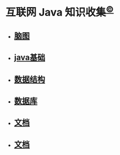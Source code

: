 # 互联网 Java 知识收集<sup>[©](https://github.com/leej0hn)</sup>
- ## [脑图](http://note.youdao.com/noteshare?id=11ee997ad64e2df2e4e3015407cf023b)

- ## [java基础](Java基础/Java基础.md)
- ## [数据结构](数据结构/数据结构.md)
- ## [数据库](数据库/数据库.md)
- ## [文档](文档/Java核心知识整理.md)
- ## [文档](文档/Java面试突击-V3.0.md)